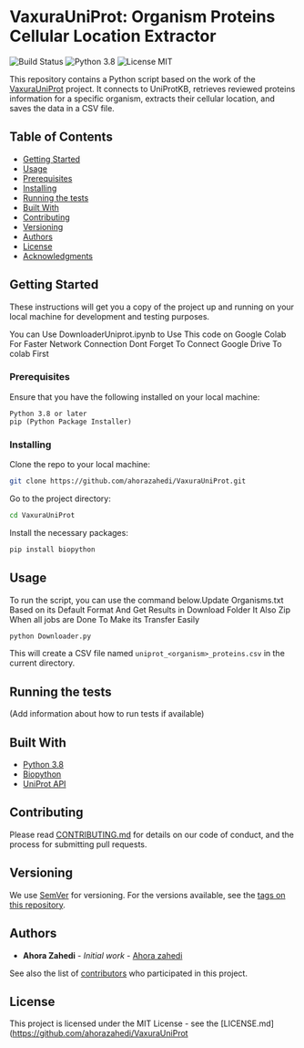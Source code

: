 # VaxuraUniProt: Organism Proteins Cellular Location Extractor

![Build Status](https://img.shields.io/badge/build-passing-brightgreen) ![Python 3.8](https://img.shields.io/badge/Python-3.8-blue.svg) ![License MIT](https://img.shields.io/badge/license-MIT-green)

This repository contains a Python script based on the work of the [VaxuraUniProt](https://github.com/ahorazahedi/VaxuraUniProt) project. It connects to UniProtKB, retrieves reviewed proteins information for a specific organism, extracts their cellular location, and saves the data in a CSV file.

## Table of Contents
- [Getting Started](#getting-started)
- [Usage](#usage)
- [Prerequisites](#prerequisites)
- [Installing](#installing)
- [Running the tests](#running-the-tests)
- [Built With](#built-with)
- [Contributing](#contributing)
- [Versioning](#versioning)
- [Authors](#authors)
- [License](#license)
- [Acknowledgments](#acknowledgments)

## Getting Started

These instructions will get you a copy of the project up and running on your local machine for development and testing purposes.

You can Use DownloaderUniprot.ipynb to Use This code on Google Colab For Faster Network Connection Dont Forget To Connect Google Drive To colab First
### Prerequisites

Ensure that you have the following installed on your local machine:

```
Python 3.8 or later
pip (Python Package Installer)
```

### Installing

Clone the repo to your local machine:

```bash
git clone https://github.com/ahorazahedi/VaxuraUniProt.git
```

Go to the project directory:

```bash
cd VaxuraUniProt
```

Install the necessary packages:

```bash
pip install biopython
```

## Usage

To run the script, you can use the command below.Update Organisms.txt Based on its Default Format And Get Results in Download Folder It Also Zip When all jobs are Done To Make its Transfer Easily

```bash
python Downloader.py
```

This will create a CSV file named `uniprot_<organism>_proteins.csv` in the current directory.

## Running the tests

(Add information about how to run tests if available)

## Built With

- [Python 3.8](https://www.python.org/)
- [Biopython](https://biopython.org/)
- [UniProt API](https://www.uniprot.org/help/api)

## Contributing

Please read [CONTRIBUTING.md](https://github.com/ahorazahedi/VaxuraUniProt/blob/main/CONTRIBUTING.md) for details on our code of conduct, and the process for submitting pull requests.

## Versioning

We use [SemVer](http://semver.org/) for versioning. For the versions available, see the [tags on this repository](https://github.com/ahorazahedi/VaxuraUniProt/tags).

## Authors

- **Ahora Zahedi** - *Initial work* - [Ahora zahedi](https://github.com/ahorazahedi)

See also the list of [contributors](https://github.com/ahorazahedi/VaxuraUniProt/contributors) who participated in this project.

## License

This project is licensed under the MIT License - see the [LICENSE.md](https://github.com/ahorazahedi/VaxuraUniProt